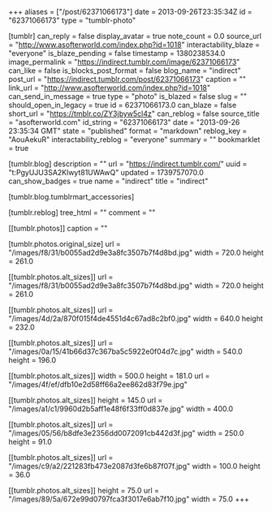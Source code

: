 +++
aliases = ["/post/62371066173"]
date = 2013-09-26T23:35:34Z
id = "62371066173"
type = "tumblr-photo"

[tumblr]
can_reply = false
display_avatar = true
note_count = 0.0
source_url = "http://www.asofterworld.com/index.php?id=1018"
interactability_blaze = "everyone"
is_blaze_pending = false
timestamp = 1380238534.0
image_permalink = "https://indirect.tumblr.com/image/62371066173"
can_like = false
is_blocks_post_format = false
blog_name = "indirect"
post_url = "https://indirect.tumblr.com/post/62371066173"
caption = ""
link_url = "http://www.asofterworld.com/index.php?id=1018"
can_send_in_message = true
type = "photo"
is_blazed = false
slug = ""
should_open_in_legacy = true
id = 62371066173.0
can_blaze = false
short_url = "https://tmblr.co/ZY3jbyw5cl4z"
can_reblog = false
source_title = "asofterworld.com"
id_string = "62371066173"
date = "2013-09-26 23:35:34 GMT"
state = "published"
format = "markdown"
reblog_key = "AouAekuR"
interactability_reblog = "everyone"
summary = ""
bookmarklet = true

[tumblr.blog]
description = ""
url = "https://indirect.tumblr.com/"
uuid = "t:PgyUJU3SA2Klwyt81UWAwQ"
updated = 1739757070.0
can_show_badges = true
name = "indirect"
title = "indirect"

[tumblr.blog.tumblrmart_accessories]

[tumblr.reblog]
tree_html = ""
comment = ""

[[tumblr.photos]]
caption = ""

[tumblr.photos.original_size]
url = "/images/f8/31/b0055ad2d9e3a8fc3507b7f4d8bd.jpg"
width = 720.0
height = 261.0

[[tumblr.photos.alt_sizes]]
url = "/images/f8/31/b0055ad2d9e3a8fc3507b7f4d8bd.jpg"
width = 720.0
height = 261.0

[[tumblr.photos.alt_sizes]]
url = "/images/4d/2a/870f015f4de4551d4c67ad8c2bf0.jpg"
width = 640.0
height = 232.0

[[tumblr.photos.alt_sizes]]
url = "/images/0a/15/41b66d37c367ba5c5922e0f04d7c.jpg"
width = 540.0
height = 196.0

[[tumblr.photos.alt_sizes]]
width = 500.0
height = 181.0
url = "/images/4f/ef/dfb10e2d58ff66a2ee862d83f79e.jpg"

[[tumblr.photos.alt_sizes]]
height = 145.0
url = "/images/a1/c1/9960d2b5aff1e48f6f33ff0d837e.jpg"
width = 400.0

[[tumblr.photos.alt_sizes]]
url = "/images/05/56/b8dfe3e2356dd0072091cb442d3f.jpg"
width = 250.0
height = 91.0

[[tumblr.photos.alt_sizes]]
url = "/images/c9/a2/221283fb473e2087d3fe6b87f07f.jpg"
width = 100.0
height = 36.0

[[tumblr.photos.alt_sizes]]
height = 75.0
url = "/images/89/5a/672e99d0797fca3f3017e6ab7f10.jpg"
width = 75.0
+++
